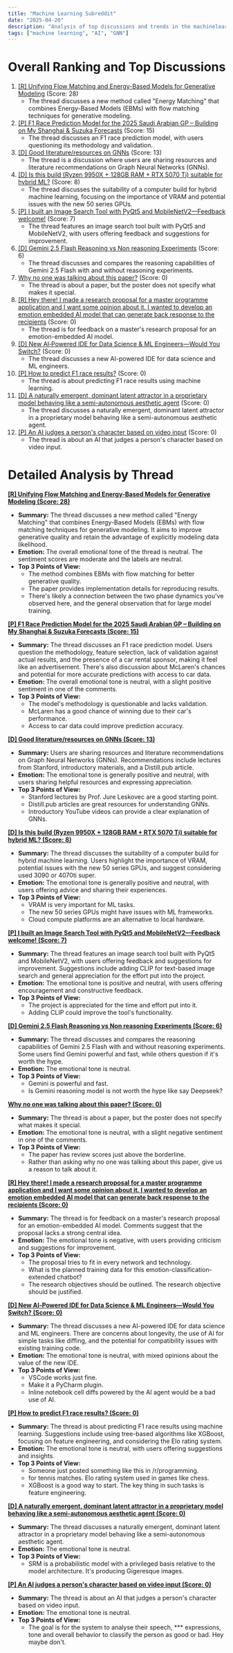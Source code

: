 ```yaml
---
title: "Machine Learning Subreddit"
date: "2025-04-20"
description: "Analysis of top discussions and trends in the machinelearning subreddit"
tags: ["machine learning", "AI", "GNN"]
---
```


# Overall Ranking and Top Discussions
1.  [[R] Unifying Flow Matching and Energy-Based Models for Generative Modeling](https://www.reddit.com/r/MachineLearning/comments/1k3l87t/r_unifying_flow_matching_and_energybased_models/) (Score: 28)
    *   The thread discusses a new method called "Energy Matching" that combines Energy-Based Models (EBMs) with flow matching techniques for generative modeling.
2.  [[P] F1 Race Prediction Model for the 2025 Saudi Arabian GP – Building on My Shanghai & Suzuka Forecasts](https://www.reddit.com/r/MachineLearning/comments/1k3hcnp/p_f1_race_prediction_model_for_the_2025_saudi/) (Score: 15)
    *   The thread discusses an F1 race prediction model, with users questioning its methodology and validation.
3.  [[D] Good literature/resources on GNNs](https://www.reddit.com/r/MachineLearning/comments/1k3op73/d_good_literatureresources_on_gnns/) (Score: 13)
    *   The thread is a discussion where users are sharing resources and literature recommendations on Graph Neural Networks (GNNs).
4.  [[D] Is this build (Ryzen 9950X + 128GB RAM + RTX 5070 Ti) suitable for hybrid ML?](https://www.reddit.com/r/MachineLearning/comments/1k3o5sz/d_is_this_build_ryzen_9950x_128gb_ram_rtx_5070_ti/) (Score: 8)
    *   The thread discusses the suitability of a computer build for hybrid machine learning, focusing on the importance of VRAM and potential issues with the new 50 series GPUs.
5.  [[P] I built an Image Search Tool with PyQt5 and MobileNetV2—Feedback welcome!](https://www.reddit.com/r/MachineLearning/comments/1k3j46h/p_i_built_an_image_search_tool_with_pyqt5_and/) (Score: 7)
    *   The thread features an image search tool built with PyQt5 and MobileNetV2, with users offering feedback and suggestions for improvement.
6.  [[D] Gemini 2.5 Flash Reasoning vs Non reasoning Experiments](https://www.reddit.com/r/MachineLearning/comments/1k3gupd/d_gemini_25_flash_reasoning_vs_non_reasoning/) (Score: 6)
    *   The thread discusses and compares the reasoning capabilities of Gemini 2.5 Flash with and without reasoning experiments.
7.  [Why no one was talking about this paper?](https://arxiv.org/html/2405.16528v1) (Score: 0)
    *   The thread is about a paper, but the poster does not specify what makes it special.
8.  [[R] Hey there! I made a research proposal for a master programme application and I want some opinion about it. I wanted to develop an emotion embedded AI model that can generate back response to the recipients](https://www.reddit.com/r/MachineLearning/comments/1k36v8k/r_hey_there_i_made_a_research_proposal_for_a/) (Score: 0)
    *   The thread is for feedback on a master's research proposal for an emotion-embedded AI model.
9.  [[D] New AI‑Powered IDE for Data Science & ML Engineers—Would You Switch?](https://www.reddit.com/r/MachineLearning/comments/1k3itpl/d_new_aipowered_ide_for_data_science_ml/) (Score: 0)
    *   The thread discusses a new AI-powered IDE for data science and ML engineers.
10. [[P] How to predict F1 race results?](https://www.reddit.com/r/MachineLearning/comments/1k3m3uc/p_how_to_predict_f1_race_results/) (Score: 0)
    *   The thread is about predicting F1 race results using machine learning.
11. [[D] A naturally emergent, dominant latent attractor in a proprietary model behaving like a semi-autonomous aesthetic agent](https://www.reddit.com/r/MachineLearning/comments/1k3mb7s/d_a_naturally_emergent_dominant_latent_attractor/) (Score: 0)
    *   The thread discusses a naturally emergent, dominant latent attractor in a proprietary model behaving like a semi-autonomous aesthetic agent.
12. [[P] An AI judges a person's character based on video input](https://www.reddit.com/r/MachineLearning/comments/1k3mq5c/p_an_ai_judges_a_persons_character_based_on_video/) (Score: 0)
    *   The thread is about an AI that judges a person's character based on video input.

# Detailed Analysis by Thread
**[ [R] Unifying Flow Matching and Energy-Based Models for Generative Modeling (Score: 28)](https://www.reddit.com/r/MachineLearning/comments/1k3l87t/r_unifying_flow_matching_and_energybased_models/)**
*   **Summary:** The thread discusses a new method called "Energy Matching" that combines Energy-Based Models (EBMs) with flow matching techniques for generative modeling. It aims to improve generative quality and retain the advantage of explicitly modeling data likelihood.
*   **Emotion:** The overall emotional tone of the thread is neutral. The sentiment scores are moderate and the labels are neutral.
*   **Top 3 Points of View:**
    *   The method combines EBMs with flow matching for better generative quality.
    *   The paper provides implementation details for reproducing results.
    *   There's likely a connection between the two phase dynamics you've observed here, and the general observation that for large model training.

**[ [P] F1 Race Prediction Model for the 2025 Saudi Arabian GP – Building on My Shanghai & Suzuka Forecasts (Score: 15)](https://www.reddit.com/r/MachineLearning/comments/1k3hcnp/p_f1_race_prediction_model_for_the_2025_saudi/)**
*   **Summary:** The thread discusses an F1 race prediction model. Users question the methodology, feature selection, lack of validation against actual results, and the presence of a car rental sponsor, making it feel like an advertisement. There's also discussion about McLaren's chances and potential for more accurate predictions with access to car data.
*   **Emotion:** The overall emotional tone is neutral, with a slight positive sentiment in one of the comments.
*   **Top 3 Points of View:**
    *   The model's methodology is questionable and lacks validation.
    *   McLaren has a good chance of winning due to their car's performance.
    *   Access to car data could improve prediction accuracy.

**[ [D] Good literature/resources on GNNs (Score: 13)](https://www.reddit.com/r/MachineLearning/comments/1k3op73/d_good_literatureresources_on_gnns/)**
*   **Summary:** Users are sharing resources and literature recommendations on Graph Neural Networks (GNNs). Recommendations include lectures from Stanford, introductory materials, and a Distill.pub article.
*   **Emotion:** The emotional tone is generally positive and neutral, with users sharing helpful resources and expressing appreciation.
*   **Top 3 Points of View:**
    *   Stanford lectures by Prof. Jure Leskovec are a good starting point.
    *   Distill.pub articles are great resources for understanding GNNs.
    *   Introductory YouTube videos can provide a clear explanation of GNNs.

**[ [D] Is this build (Ryzen 9950X + 128GB RAM + RTX 5070 Ti) suitable for hybrid ML? (Score: 8)](https://www.reddit.com/r/MachineLearning/comments/1k3o5sz/d_is_this_build_ryzen_9950x_128gb_ram_rtx_5070_ti/)**
*   **Summary:** The thread discusses the suitability of a computer build for hybrid machine learning. Users highlight the importance of VRAM, potential issues with the new 50 series GPUs, and suggest considering used 3090 or 4070ti super.
*   **Emotion:** The emotional tone is generally positive and neutral, with users offering advice and sharing their experiences.
*   **Top 3 Points of View:**
    *   VRAM is very important for ML tasks.
    *   The new 50 series GPUs might have issues with ML frameworks.
    *   Cloud compute platforms are an alternative to local hardware.

**[ [P] I built an Image Search Tool with PyQt5 and MobileNetV2—Feedback welcome! (Score: 7)](https://www.reddit.com/r/MachineLearning/comments/1k3j46h/p_i_built_an_image_search_tool_with_pyqt5_and/)**
*   **Summary:** The thread features an image search tool built with PyQt5 and MobileNetV2, with users offering feedback and suggestions for improvement. Suggestions include adding CLIP for text-based image search and general appreciation for the effort put into the project.
*   **Emotion:** The emotional tone is positive and neutral, with users offering encouragement and constructive feedback.
*   **Top 3 Points of View:**
    *   The project is appreciated for the time and effort put into it.
    *   Adding CLIP could improve the tool's functionality.

**[ [D] Gemini 2.5 Flash Reasoning vs Non reasoning Experiments (Score: 6)](https://www.reddit.com/r/MachineLearning/comments/1k3gupd/d_gemini_25_flash_reasoning_vs_non_reasoning/)**
*   **Summary:** The thread discusses and compares the reasoning capabilities of Gemini 2.5 Flash with and without reasoning experiments. Some users find Gemini powerful and fast, while others question if it's worth the hype.
*   **Emotion:** The emotional tone is neutral.
*   **Top 3 Points of View:**
    *   Gemini is powerful and fast.
    *   Is Gemini reasoning model is not worth the hype like say Deepseek?

**[Why no one was talking about this paper? (Score: 0)](https://arxiv.org/html/2405.16528v1)**
*   **Summary:** The thread is about a paper, but the poster does not specify what makes it special.
*   **Emotion:** The emotional tone is neutral, with a slight negative sentiment in one of the comments.
*   **Top 3 Points of View:**
    *   The paper has review scores just above the borderline.
    *   Rather than asking why no one was talking about this paper, give us a reason to talk about it.

**[ [R] Hey there! I made a research proposal for a master programme application and I want some opinion about it. I wanted to develop an emotion embedded AI model that can generate back response to the recipients (Score: 0)](https://www.reddit.com/r/MachineLearning/comments/1k36v8k/r_hey_there_i_made_a_research_proposal_for_a/)**
*   **Summary:** The thread is for feedback on a master's research proposal for an emotion-embedded AI model. Comments suggest that the proposal lacks a strong central idea.
*   **Emotion:** The emotional tone is negative, with users providing criticism and suggestions for improvement.
*   **Top 3 Points of View:**
    *   The proposal tries to fit in every network and technology.
    *   What is the planned training data for this emotion-classification-extended chatbot?
    *   The research objectives should be outlined. The research objective should be justified.

**[ [D] New AI‑Powered IDE for Data Science & ML Engineers—Would You Switch? (Score: 0)](https://www.reddit.com/r/MachineLearning/comments/1k3itpl/d_new_aipowered_ide_for_data_science_ml/)**
*   **Summary:** The thread discusses a new AI-powered IDE for data science and ML engineers. There are concerns about longevity, the use of AI for simple tasks like diffing, and the potential for compatibility issues with existing training code.
*   **Emotion:** The emotional tone is neutral, with mixed opinions about the value of the new IDE.
*   **Top 3 Points of View:**
    *   VSCode works just fine.
    *   Make it a PyCharm plugin.
    *   Inline notebook cell diffs powered by the AI agent would be a bad use of AI.

**[ [P] How to predict F1 race results? (Score: 0)](https://www.reddit.com/r/MachineLearning/comments/1k3m3uc/p_how_to_predict_f1_race_results/)**
*   **Summary:** The thread is about predicting F1 race results using machine learning. Suggestions include using tree-based algorithms like XGBoost, focusing on feature engineering, and considering the Elo rating system.
*   **Emotion:** The emotional tone is neutral, with users offering suggestions and insights.
*   **Top 3 Points of View:**
    *   Someone just posted something like this in /r/programming.
    *    for tennis matches. Elo rating system used in games like chess.
    *   XGBoost is a good way to start. The key thing in such tasks is feature engineering.

**[ [D] A naturally emergent, dominant latent attractor in a proprietary model behaving like a semi-autonomous aesthetic agent (Score: 0)](https://www.reddit.com/r/MachineLearning/comments/1k3mb7s/d_a_naturally_emergent_dominant_latent_attractor/)**
*   **Summary:** The thread discusses a naturally emergent, dominant latent attractor in a proprietary model behaving like a semi-autonomous aesthetic agent.
*   **Emotion:** The emotional tone is neutral.
*   **Top 3 Points of View:**
    *   SRM is a probabilistic model with a privileged basis relative to the model architecture. It's producing Gigeresque images.

**[ [P] An AI judges a person's character based on video input (Score: 0)](https://www.reddit.com/r/MachineLearning/comments/1k3mq5c/p_an_ai_judges_a_persons_character_based_on_video/)**
*   **Summary:** The thread is about an AI that judges a person's character based on video input.
*   **Emotion:** The emotional tone is neutral.
*   **Top 3 Points of View:**
    *   The goal is for the system to analyse their speech, *** expressions, tone and overall behavior to classify the person as good or bad. Hey maybe don't.
